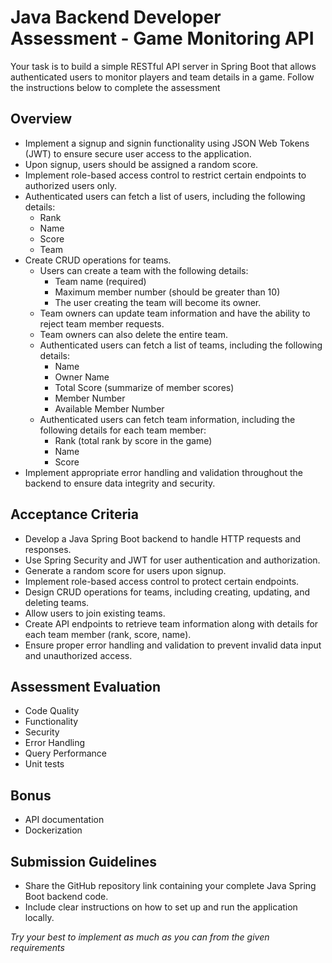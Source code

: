 # Java Backend Developer Assessment - Game Monitoring API

Your task is to build a simple RESTful API server in Spring Boot that allows authenticated users to monitor players and team details in a game. Follow the instructions below to complete the assessment

## Overview

- Implement a signup and signin functionality using JSON Web Tokens (JWT) to ensure secure user access to the application.
- Upon signup, users should be assigned a random score.
- Implement role-based access control to restrict certain endpoints to authorized users only.
- Authenticated users can fetch a list of users, including the following details:
  - Rank
  - Name
  - Score
  - Team
- Create CRUD operations for teams.
  - Users can create a team with the following details:
    - Team name (required)
    - Maximum member number (should be greater than 10)
    - The user creating the team will become its owner.
  - Team owners can update team information and have the ability to reject team member requests.
  - Team owners can also delete the entire team.
  - Authenticated users can fetch a list of teams, including the following details:
    - Name
    - Owner Name
    - Total Score (summarize of member scores)
    - Member Number
    - Available Member Number
  - Authenticated users can fetch team information, including the following details for each team member:
    - Rank (total rank by score in the game)
    - Name
    - Score
- Implement appropriate error handling and validation throughout the backend to ensure data integrity and security.

## Acceptance Criteria

- Develop a Java Spring Boot backend to handle HTTP requests and responses.
- Use Spring Security and JWT for user authentication and authorization.
- Generate a random score for users upon signup.
- Implement role-based access control to protect certain endpoints.
- Design CRUD operations for teams, including creating, updating, and deleting teams.
- Allow users to join existing teams.
- Create API endpoints to retrieve team information along with details for each team member (rank, score, name).
- Ensure proper error handling and validation to prevent invalid data input and unauthorized access.

## Assessment Evaluation

- Code Quality
- Functionality
- Security
- Error Handling
- Query Performance
- Unit tests

## Bonus

- API documentation
- Dockerization

## Submission Guidelines

- Share the GitHub repository link containing your complete Java Spring Boot backend code.
- Include clear instructions on how to set up and run the application locally.

_Try your best to implement as much as you can from the given requirements_
